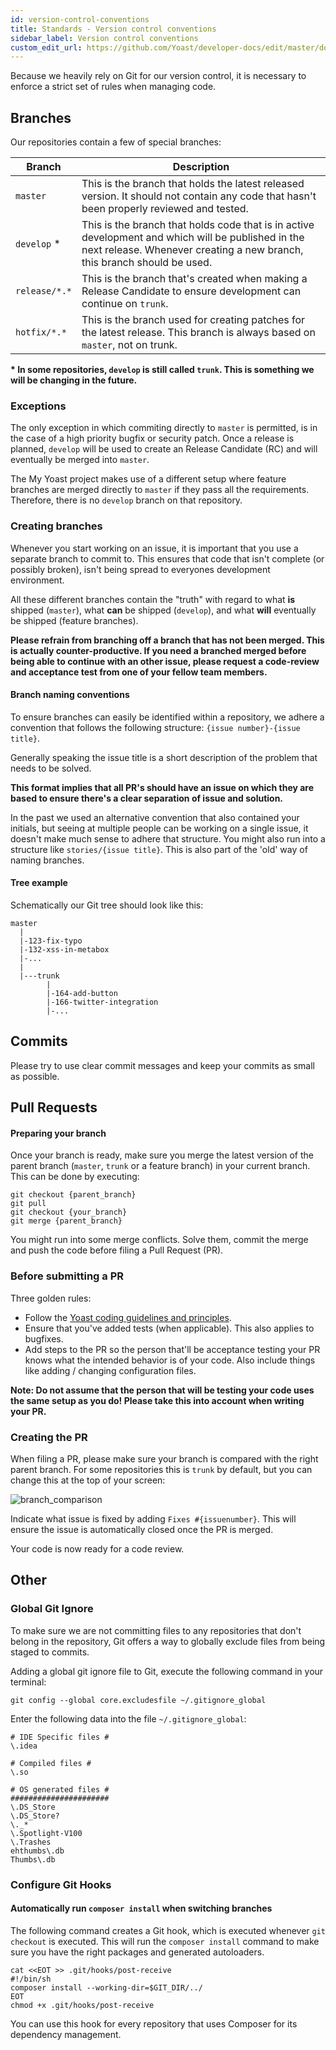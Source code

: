 ```yaml
---
id: version-control-conventions
title: Standards - Version control conventions
sidebar_label: Version control conventions
custom_edit_url: https://github.com/Yoast/developer-docs/edit/master/docs/standards/version-control-conventions.md
---
```


Because we heavily rely on Git for our version control, it is necessary to enforce a strict set of rules when managing code.

## Branches
Our repositories contain a few of special branches:

| Branch | Description |
|--------|-------------|
| `master` | This is the branch that holds the latest released version. It should not contain any code that hasn't been properly reviewed and tested. |
| `develop` * | This is the branch that holds code that is in active development and which will be published in the next release. Whenever creating a new branch, this branch should be used. |
| `release/*.*` | This is the branch that's created when making a Release Candidate to ensure development can continue on `trunk`. |
| `hotfix/*.*` | This is the branch used for creating patches for the latest release. This branch is always based on `master`, not on trunk.

**\* In some repositories, `develop` is still called `trunk`. This is something we will be changing in the future.**

### Exceptions
The only exception in which commiting directly to `master` is permitted, is in the case of a high priority bugfix or security patch. Once a release is planned, `develop` will be used to create an Release Candidate (RC) and will eventually be merged into `master`.

The My Yoast project makes use of a different setup where feature branches are merged directly to `master` if they pass all the requirements. Therefore, there is no `develop` branch on that repository.

### Creating branches
Whenever you start working on an issue, it is important that you use a separate branch to commit to. This ensures that code that isn't complete (or possibly broken), isn't being spread to everyones development environment.

All these different branches contain the "truth" with regard to what __is__ shipped (`master`), what __can__ be shipped (`develop`), and what __will__ eventually be shipped (feature branches).

**Please refrain from branching off a branch that has not been merged. This is actually counter-productive. If you need a branched merged before being able to continue with an other issue, please request a code-review and acceptance test from one of your fellow team members.**

#### Branch naming conventions
To ensure branches can easily be identified within a repository, we adhere a convention that follows the following structure:
`{issue number}-{issue title}`.

Generally speaking the issue title is a short description of the problem that needs to be solved.

**This format implies that all PR's should have an issue on which they are based to ensure there's a clear separation of issue and solution.**

In the past we used an alternative convention that also contained your initials, but seeing at multiple people can be working on a single issue, it doesn't make much sense to adhere that structure. You might also run into a structure like `stories/{issue title}`. This is also part of the 'old' way of naming branches.

#### Tree example
Schematically our Git tree should look like this:

```
master
  |
  |-123-fix-typo
  |-132-xss-in-metabox
  |-...
  |
  |---trunk
        |
        |-164-add-button
        |-166-twitter-integration
        |-...
```

## Commits
Please try to use clear commit messages and keep your commits as small as possible.

## Pull Requests

#### Preparing your branch
Once your branch is ready, make sure you merge the latest version of the parent branch (`master`, `trunk` or a feature branch) in your current branch. This can be done by executing:

```SH
git checkout {parent_branch}
git pull
git checkout {your_branch}
git merge {parent_branch}
```

You might run into some merge conflicts. Solve them, commit the merge and push the code before filing a Pull Request (PR).

### Before submitting a PR
Three golden rules:

- Follow the [Yoast coding guidelines and principles](coding-guidelines-and-principles.md).
- Ensure that you've added tests (when applicable). This also applies to bugfixes.
- Add steps to the PR so the person that'll be acceptance testing your PR knows what the intended behavior is of your code. Also include things like adding / changing configuration files.

**Note: Do not assume that the person that will be testing your code uses the same setup as you do! Please take this into account when writing your PR.**

### Creating the PR
When filing a PR, please make sure your branch is compared with the right parent branch. For some repositories this is `trunk` by default, but you can change this at the top of your screen:

![branch_comparison](https://cloud.githubusercontent.com/assets/1488816/4550557/e621840a-4e67-11e4-8880-2cabd973bb33.png)

Indicate what issue is fixed by adding `Fixes #{issuenumber}`. This will ensure the issue is automatically closed once the PR is merged.

Your code is now ready for a code review.

## Other

### Global Git Ignore
To make sure we are not committing files to any repositories that don't belong in the repository, Git offers a way to globally exclude files from being staged to commits.

Adding a global git ignore file to Git, execute the following command in your terminal:
```
git config --global core.excludesfile ~/.gitignore_global
```

Enter the following data into the file `~/.gitignore_global`:
```
# IDE Specific files #
\.idea

# Compiled files #
\.so

# OS generated files #
######################
\.DS_Store
\.DS_Store?
\._*
\.Spotlight-V100
\.Trashes
ehthumbs\.db
Thumbs\.db
```

### Configure Git Hooks

#### Automatically run `composer install` when switching branches
The following command creates a Git hook, which is executed whenever `git checkout` is executed.
This will run the `composer install` command to make sure you have the right packages and generated autoloaders.

```
cat <<EOT >> .git/hooks/post-receive
#!/bin/sh
composer install --working-dir=$GIT_DIR/../
EOT
chmod +x .git/hooks/post-receive
```

You can use this hook for every repository that uses Composer for its dependency management.
